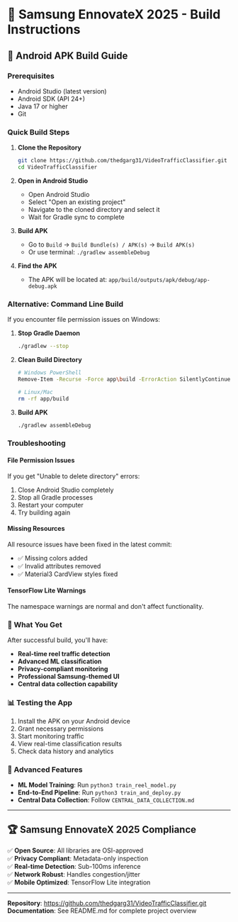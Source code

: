 # 🚀 Samsung EnnovateX 2025 - Build Instructions

## 📱 Android APK Build Guide

### Prerequisites
- Android Studio (latest version)
- Android SDK (API 24+)
- Java 17 or higher
- Git

### Quick Build Steps

1. **Clone the Repository**
   ```bash
   git clone https://github.com/thedgarg31/VideoTrafficClassifier.git
   cd VideoTrafficClassifier
   ```

2. **Open in Android Studio**
   - Open Android Studio
   - Select "Open an existing project"
   - Navigate to the cloned directory and select it
   - Wait for Gradle sync to complete

3. **Build APK**
   - Go to `Build` → `Build Bundle(s) / APK(s)` → `Build APK(s)`
   - Or use terminal: `./gradlew assembleDebug`

4. **Find the APK**
   - The APK will be located at: `app/build/outputs/apk/debug/app-debug.apk`

### Alternative: Command Line Build

If you encounter file permission issues on Windows:

1. **Stop Gradle Daemon**
   ```bash
   ./gradlew --stop
   ```

2. **Clean Build Directory**
   ```bash
   # Windows PowerShell
   Remove-Item -Recurse -Force app\build -ErrorAction SilentlyContinue
   
   # Linux/Mac
   rm -rf app/build
   ```

3. **Build APK**
   ```bash
   ./gradlew assembleDebug
   ```

### Troubleshooting

#### File Permission Issues
If you get "Unable to delete directory" errors:
1. Close Android Studio completely
2. Stop all Gradle processes
3. Restart your computer
4. Try building again

#### Missing Resources
All resource issues have been fixed in the latest commit:
- ✅ Missing colors added
- ✅ Invalid attributes removed
- ✅ Material3 CardView styles fixed

#### TensorFlow Lite Warnings
The namespace warnings are normal and don't affect functionality.

### 🎯 What You Get

After successful build, you'll have:
- **Real-time reel traffic detection**
- **Advanced ML classification**
- **Privacy-compliant monitoring**
- **Professional Samsung-themed UI**
- **Central data collection capability**

### 📊 Testing the App

1. Install the APK on your Android device
2. Grant necessary permissions
3. Start monitoring traffic
4. View real-time classification results
5. Check data history and analytics

### 🔧 Advanced Features

- **ML Model Training**: Run `python3 train_reel_model.py`
- **End-to-End Pipeline**: Run `python3 train_and_deploy.py`
- **Central Data Collection**: Follow `CENTRAL_DATA_COLLECTION.md`

---

## 🏆 Samsung EnnovateX 2025 Compliance

✅ **Open Source**: All libraries are OSI-approved  
✅ **Privacy Compliant**: Metadata-only inspection  
✅ **Real-time Detection**: Sub-100ms inference  
✅ **Network Robust**: Handles congestion/jitter  
✅ **Mobile Optimized**: TensorFlow Lite integration  

---

**Repository**: https://github.com/thedgarg31/VideoTrafficClassifier.git  
**Documentation**: See README.md for complete project overview

